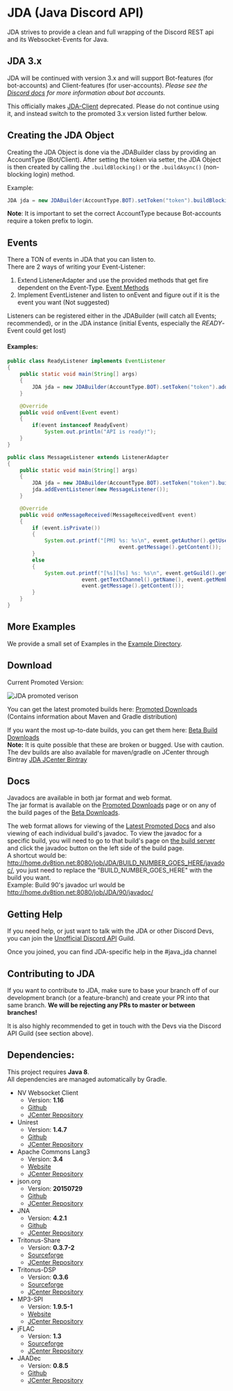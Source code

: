 # JDA (Java Discord API)
JDA strives to provide a clean and full wrapping of the Discord REST api and its Websocket-Events for Java.<br>

## JDA 3.x
JDA will be continued with version 3.x and will support Bot-features (for bot-accounts) and Client-features (for user-accounts).
_Please see the [Discord docs](https://discordapp.com/developers/docs/reference) for more information about bot accounts._


This officially makes [JDA-Client](https://github.com/DV8FromTheWorld/JDA-Client) deprecated.
Please do not continue using it, and instead switch to the promoted 3.x version listed further below.

## Creating the JDA Object
Creating the JDA Object is done via the JDABuilder class by providing an AccountType (Bot/Client).
After setting the token via setter,
the JDA Object is then created by calling the `.buildBlocking()` or the `.buildAsync()` (non-blocking login) method.

Example:

```java
JDA jda = new JDABuilder(AccountType.BOT).setToken("token").buildBlocking();
```

**Note**: It is important to set the correct AccountType because Bot-accounts require a token prefix to login.

## Events
There a TON of events in JDA that you can listen to.<br>
There are 2 ways of writing your Event-Listener:
  1. Extend ListenerAdapter and use the provided methods that get fire dependent on the Event-Type. [Event Methods](https://github.com/DV8FromTheWorld/JDA/blob/master/src/main/java/net/dv8tion/jda/hooks/ListenerAdapter.java)
  2. Implement EventListener and listen to onEvent and figure out if it is the event you want (Not suggested)<br>

Listeners can be registered either in the JDABuilder (will catch all Events; recommended), or in the JDA instance (initial Events, especially the *READY*-Event could get lost)

#### Examples:
```java
public class ReadyListener implements EventListener
{
    public static void main(String[] args)
    {
        JDA jda = new JDABuilder(AccountType.BOT).setToken("token").addListener(new ReadyListener()).buildBlocking();
    }

    @Override
    public void onEvent(Event event)
    {
        if(event instanceof ReadyEvent)
            System.out.println("API is ready!");
    }
}
```

```java
public class MessageListener extends ListenerAdapter
{
    public static void main(String[] args)
    {
        JDA jda = new JDABuilder(AccountType.BOT).setToken("token").buildBlocking();
        jda.addEventListener(new MessageListener());
    }

    @Override
    public void onMessageReceived(MessageReceivedEvent event)
    {
        if (event.isPrivate())
        {
            System.out.printf("[PM] %s: %s\n", event.getAuthor().getUsername(),
                                    event.getMessage().getContent());
        }
        else
        {
            System.out.printf("[%s][%s] %s: %s\n", event.getGuild().getName(),
                        event.getTextChannel().getName(), event.getMember().getEffectiveName(),
                        event.getMessage().getContent());
        }
    }
}
```

## More Examples
We provide a small set of Examples in the [Example Directory](https://github.com/DV8FromTheWorld/JDA/tree/master/src/examples/java).

## Download
Current Promoted Version:

![JDA promoted verison](https://www.dropbox.com/s/4jddygn33340uf4/version.png?dl=1)

You can get the latest promoted builds here:
[Promoted Downloads](https://github.com/DV8FromTheWorld/JDA/releases)<br>
(Contains information about Maven and Gradle distribution)


If you want the most up-to-date builds, you can get them here: [Beta Build Downloads](http://home.dv8tion.net:8080/job/JDA/)<br>
**Note:** It is quite possible that these are broken or bugged. Use with caution.<br>
The dev builds are also available for maven/gradle on JCenter through Bintray [JDA JCenter Bintray](https://bintray.com/dv8fromtheworld/maven/JDA/)

## Docs
Javadocs are available in both jar format and web format.<br>
The jar format is available on the [Promoted Downloads](https://github.com/DV8FromTheWorld/JDA/releases) page or on any of the
build pages of the [Beta Downloads](http://home.dv8tion.net:8080/job/JDA/).

The web format allows for viewing of the [Latest Promoted Docs](http://home.dv8tion.net:8080/job/JDA/Promoted%20Build/javadoc/)
and also viewing of each individual build's javadoc. To view the javadoc for a specific build, you will need to go to that build's page
on [the build server](http://home.dv8tion.net:8080/job/JDA/) and click the javadoc button on the left side of the build page.<br>
A shortcut would be: http://home.dv8tion.net:8080/job/JDA/BUILD_NUMBER_GOES_HERE/javadoc/, you just need to replace the 
"BUILD_NUMBER_GOES_HERE" with the build you want.<br>
Example: Build 90's javadoc url would be http://home.dv8tion.net:8080/job/JDA/90/javadoc/

## Getting Help
If you need help, or just want to talk with the JDA or other Discord Devs, you can join the [Unofficial Discord API](https://discord.gg/0SBTUU1wZTUydsWv) Guild.

Once you joined, you can find JDA-specific help in the #java_jda channel

## Contributing to JDA
If you want to contribute to JDA, make sure to base your branch off of our development branch (or a feature-branch)
and create your PR into that same branch. **We will be rejecting any PRs to master or between branches!**

It is also highly recommended to get in touch with the Devs via the Discord API Guild (see section above).

## Dependencies:
This project requires **Java 8**.<br>
All dependencies are managed automatically by Gradle.
 * NV Websocket Client
   * Version: **1.16**
   * [Github](https://github.com/TakahikoKawasaki/nv-websocket-client)
   * [JCenter Repository](https://bintray.com/bintray/jcenter/com.neovisionaries%3Anv-websocket-client/view)
 * Unirest
   * Version: **1.4.7**
   * [Github](https://github.com/Mashape/unirest-java)
   * [JCenter Repository](https://bintray.com/bintray/jcenter/com.mashape.unirest%3Aunirest-java/view)
 * Apache Commons Lang3
   * Version: **3.4**
   * [Website](https://commons.apache.org/proper/commons-lang/)
   * [JCenter Repository](https://bintray.com/bintray/jcenter/org.apache.commons%3Acommons-lang3/view)
 * json.org
   * Version: **20150729**
   * [Github](https://github.com/douglascrockford/JSON-java)
   * [JCenter Repository](https://bintray.com/bintray/jcenter/org.json%3Ajson/view)
 * JNA
   * Version: **4.2.1**
   * [Github](https://github.com/java-native-access/jna)
   * [JCenter Repository](https://bintray.com/bintray/jcenter/net.java.dev.jna%3Ajna/view)
 * Tritonus-Share
   * Version: **0.3.7-2**
   * [Sourceforge](https://sourceforge.net/projects/tritonus/)
   * [JCenter Repository](https://bintray.com/bintray/jcenter/com.googlecode.soundlibs%3Atritonus-share/view)
 * Tritonus-DSP
   * Version: **0.3.6**
   * [Sourceforge](https://sourceforge.net/projects/tritonus/)
   * [JCenter Repository](https://bintray.com/dv8fromtheworld/maven/Tritonus-DSP/view)
 * MP3-SPI
   * Version: **1.9.5-1**
   * [Website](http://www.javazoom.net/mp3spi/mp3spi.html)
   * [JCenter Repository](https://bintray.com/bintray/jcenter/com.googlecode.soundlibs%3Amp3spi/view)
 * jFLAC
   * Version: **1.3**
   * [Sourceforge](https://sourceforge.net/projects/jflac/)
   * [JCenter Repository](https://bintray.com/dv8fromtheworld/maven/jFLAC/view)
 * JAADec
   * Version: **0.8.5**
   * [Github](https://github.com/DV8FromTheWorld/JAADec)
   * [JCenter Repository](https://bintray.com/dv8fromtheworld/maven/JAADec/view)
